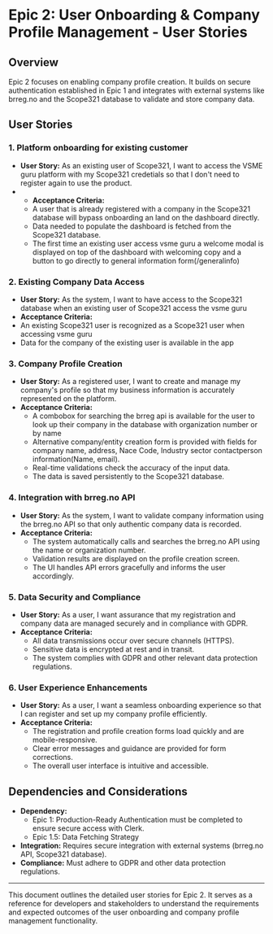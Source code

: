 # Epic 2: User Onboarding & Company Profile Management - User Stories

## Overview
Epic 2 focuses on enabling company profile creation. It builds on secure authentication established in Epic 1 and integrates with external systems like brreg.no and the Scope321 database to validate and store company data.

## User Stories
### 1. Platform onboarding for existing customer
- **User Story:** As an existing user of Scope321, I want to access the VSME guru platform with my Scope321 credetials so that I don't need to register again to use the product.
- - **Acceptance Criteria:**
  - A user that is already registered with a company in the Scope321 database will bypass onboarding an land on the dashboard directly.
  - Data needed to populate the dashboard is fetched from the Scope321 database.
  - The first time an existing user access vsme guru a welcome modal is displayed on top of the dashboard with welcoming copy and a button to go directly to general information form(/generalinfo)

### 2. Existing Company Data Access
- **User Story:** As the system, I want to have access to the Scope321 database when an existing user of Scope321 access the vsme guru
- **Acceptance Criteria:**
- An existing Scope321 user is recognized as a Scope321 user when accessing vsme guru
- Data for the company of the existing user is available in the app

### 3. Company Profile Creation
- **User Story:** As a registered user, I want to create and manage my company's profile so that my business information is accurately represented on the platform.
- **Acceptance Criteria:**
  - A combobox for searching the brreg api is available for the user to look up their company in the database with organization number or by name
  - Alternative company/entity creation form is provided with fields for company name, address, Nace Code, Industry sector contactperson information(Name, email).
  - Real-time validations check the accuracy of the input data.
  - The data is saved persistently to the Scope321 database.

### 4. Integration with brreg.no API
- **User Story:** As the system, I want to validate company information using the brreg.no API so that only authentic company data is recorded.
- **Acceptance Criteria:**
  - The system automatically calls and searches the brreg.no API using the name or organization number.
  - Validation results are displayed on the profile creation screen.
  - The UI handles API errors gracefully and informs the user accordingly.

### 5. Data Security and Compliance
- **User Story:** As a user, I want assurance that my registration and company data are managed securely and in compliance with GDPR.
- **Acceptance Criteria:**
  - All data transmissions occur over secure channels (HTTPS).
  - Sensitive data is encrypted at rest and in transit.
  - The system complies with GDPR and other relevant data protection regulations.

### 6. User Experience Enhancements
- **User Story:** As a user, I want a seamless onboarding experience so that I can register and set up my company profile efficiently.
- **Acceptance Criteria:**
  - The registration and profile creation forms load quickly and are mobile-responsive.
  - Clear error messages and guidance are provided for form corrections.
  - The overall user interface is intuitive and accessible.

## Dependencies and Considerations
- **Dependency:** 
  - Epic 1: Production-Ready Authentication must be completed to ensure secure access with Clerk.
  - Epic 1.5: Data Fetching Strategy
- **Integration:** Requires secure integration with external systems (brreg.no API, Scope321 database).
- **Compliance:** Must adhere to GDPR and other data protection regulations.

---

This document outlines the detailed user stories for Epic 2. It serves as a reference for developers and stakeholders to understand the requirements and expected outcomes of the user onboarding and company profile management functionality.
